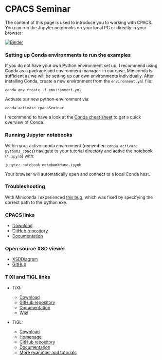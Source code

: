 # CPACS Seminar

The content of this page is used to introduce you to working with CPACS. You can run the Jupyter notebooks on your local PC or directly in your browser:

[![Binder](https://mybinder.org/badge_logo.svg)](https://mybinder.org/v2/gh/DLR-SL/CPACS_Seminar/HEAD)

### Setting up Conda environments to run the examples

If you do not have your own Python environment set up, I recommend using Conda as a package and environment manager. In our case, Miniconda is sufficient as we will be setting up our own environments individually. After installing Conda, create a new environment from the `environment.yml` file:

```
conda env create -f environment.yml
```

Activate our new python-environment via:
```
conda activate cpacsSeminar
```

I recommend to have a look at the [Conda cheat sheet](https://www.google.com/url?sa=t&rct=j&q=&esrc=s&source=web&cd=6&ved=2ahUKEwiritrFk43oAhW0QUEAHTi_CH0QFjAFegQIAhAB&url=https%3A%2F%2Fdocs.conda.io%2Fprojects%2Fconda%2Fen%2F4.6.0%2F_downloads%2F52a95608c49671267e40c689e0bc00ca%2Fconda-cheatsheet.pdf&usg=AOvVaw3uUYEqas7NMuAmCCWAx_yl) to get a quick overview of Conda.

### Running Jupyter notebooks
Within your active conda environment (remember: `conda activate python3_cpacs`) navigate to your tutorial directory and active the notebook (`*.ipynb`) with:
```
jupyter-notebook notebookName.ipynb
```
Your browser will automatically open and connect to a local Conda host. 

### Troubleshooting
With Miniconda I experienced [this bug](https://github.com/jupyter/notebook/issues/4079#issuecomment-429475420), which was fixed by specifying the correct path to the python.exe.

### CPACS links
  - [Download](https://cpacs.de/pages/download.html)
  - [GitHub repository](https://github.com/DLR-SL/CPACS)
  - [Documentation](https://cpacs.de/pages/documentation.html)

### Open source XSD viewer
- [XSDDiagram](http://regis.cosnier.free.fr/?page=XSDDiagram)
- [GitHub](https://github.com/dgis/xsddiagram)

### TiXI and TiGL links

- TiXI:
  - [Download](https://github.com/DLR-SC/tixi/wiki/Downloads)
  - [GitHub repository](https://github.com/DLR-SC/tixi)
  - [Documentation](http://tixi.sourceforge.net/Doc/index.html)
  - [Wiki](https://github.com/DLR-SC/tixi/wiki)
  
- TiGL:
  - [Download](https://github.com/DLR-SC/tigl/releases)
  - [Homepage](https://dlr-sc.github.io/tigl/)
  - [GitHub repository](https://github.com/DLR-SC/tigl/)
  - [Documentation](https://dlr-sc.github.io/tigl/doc/latest/index.html)
  - [More examples and tutorials](https://github.com/rainman110/tigl-workshop)
